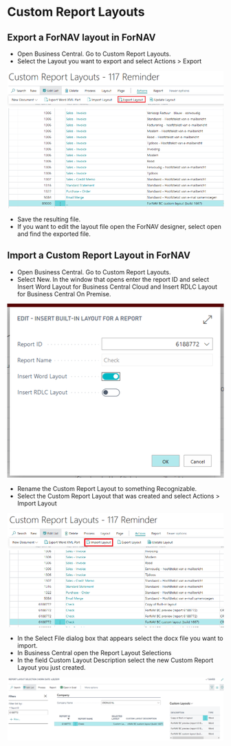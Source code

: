 # Custom Report Layouts

## Export a ForNAV layout in ForNAV

* Open Business Central. Go to Custom Report Layouts.
* Select the Layout you want to export and select Actions > Export

![Export Custom Layout](../_media/ExportCustomLayout.png)

* Save the resulting file.
* If you want to edit the layout file open the ForNAV designer, select open and find the exported file.

## Import a Custom Report Layout in ForNAV

* Open Business Central. Go to Custom Report Layouts.
* Select New. In the window that opens enter the report ID and select Insert Word Layout for Business Central Cloud and Insert RDLC Layout for Business Central On Premise.


![Create Custom Layout](../_media/CreateCustomLayoutCloud.png)

* Rename the Custom Report Layout to something Recognizable.
* Select the Custom Report Layout that was created and select Actions > Import Layout


![Import Custom Layout](../_media/ImportCustomLayout.png)

* In the Select File dialog box that appears select the docx file you want to import.
* In Business Central open the Report Layout Selections
* In the field Custom Layout Description select the new Custom Report Layout you just created.


![Select Custom Layout](../_media/SelectCustomLayout.png)

